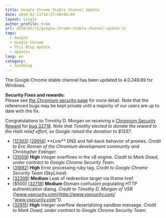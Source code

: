 ```yaml
---
title: Google Chrome Stable Channel Update
date: 2010-02-11T16:37:00+00:00
layout: single
author_profile: true
url: 2010/02/11/google-chrome-stable-channel-update-2/
tags:
  - Google
  - Google Chrome
  - This Blog Update
  - Updates
lang: en
category: 
  - techblog
---
```

The Google Chrome stable channel has been updated to 4.0.249.89 for Windows.

**Security Fixes and rewards:**  
Please see [the Chromium security page](http://sites.google.com/a/chromium.org/dev/Home/chromium-security "the Chromium security page") for more detail. Note that the referenced bugs may be kept private until a majority of our users are up to date with the fix.

Congratulations to Timothy D. Morgan on receiving a [Chromium Security Reward](http://blog.chromium.org/2010/01/encouraging-more-chromium-security.html "Chromium Security Reward") for [bug 32718](http://code.google.com/p/chromium/issues/detail?id=32718 "bug 32718"). _Note that Timothy elected to donate the reward to the Haiti relief effort, so Google raised the donation to $1337_.

* \[[12303](http://code.google.com/p/chromium/issues/detail?id=12303 "12303")\] \[[29914](http://code.google.com/p/chromium/issues/detail?id=29914 "29914")\] \*\*Low\*\* DNS and fall-back behavior of proxies. _Credit to Eric Roman of the Chromium development community and Christopher Eatinger._ 
* \[[31009](http://code.google.com/p/chromium/issues/detail?id=31009 "31009")\] **High** Integer overflows in the v8 engine. _Credit to Mark Dowd, under contract to Google Chrome Security Team._ 
* \[[31692](http://code.google.com/p/chromium/issues/detail?id=31692 "31692")\] **High** Error processing ruby tag. _Credit to Google Chrome Security Team (SkyLined)._ 
* \[[32309](http://code.google.com/p/chromium/issues/detail?id=32309 "32309")\] **Medium** Leak of redirection target via iframe href.
* \[$500\] \[[32718](http://code.google.com/p/chromium/issues/detail?id=32718 "32718")\] **Medium** Domain confusion populating HTTP authentication dialog. _Credit to Timothy D. Morgan of VSR ([www.vsecurity.com](http://www.vsecurity.com/ "www.vsecurity.com"))._ 
* \[[32915](http://code.google.com/p/chromium/issues/detail?id=32915 "32915")\] **High** Integer overflow deserializing sandbox message. _Credit to Mark Dowd, under contract to Google Chrome Security Team._